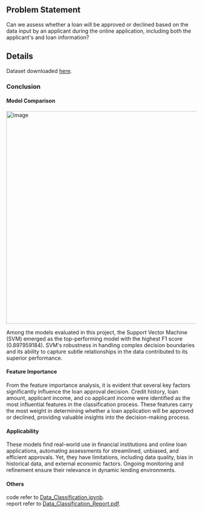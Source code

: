 ## Problem Statement
Can we assess whether a loan will be approved or declined based on the data input by an applicant during the online application, including both the applicant's and loan information?

## Details
Dataset downloaded [here](https://datahack.analyticsvidhya.com/contest/practice-problem-loan-prediction-iii/).

### Conclusion
#### Model Comparison
<img width="564" alt="image" src="https://github.com/Allison67/data-classification-loan-prediction/assets/96998345/d6ab7a17-d9c6-4136-8b22-ea847155c7b0">
   
Among the models evaluated in this project, the Support Vector Machine (SVM) emerged as the top-performing model with the highest F1 score (0.897959184). SVM's robustness in handling complex decision boundaries and its ability to capture subtle relationships in the data contributed to its superior performance.
#### Feature Importance
From the feature importance analysis, it is evident that several key factors significantly influence the loan approval decision. Credit history, loan amount, applicant income, and co applicant income were identified as the most influential features in the classification process. These features carry the most weight in determining whether a loan application will be approved or declined, providing valuable insights into the decision-making process.
#### Applicability
These models find real-world use in financial institutions and online loan applications, automating assessments for streamlined, unbiased, and efficient approvals. Yet, they have limitations, including data quality, bias in historical data, and external economic factors. Ongoing monitoring and refinement ensure their relevance in dynamic lending environments.

#### Others
code refer to [Data_Classification.ipynb](https://github.com/Allison67/data-classification-loan-prediction/blob/main/Data_Classification.ipynb).    
report refer to [Data_Classification_Report.pdf](https://github.com/Allison67/data-classification-loan-prediction/blob/main/Data_Classification_Report.pdf).
